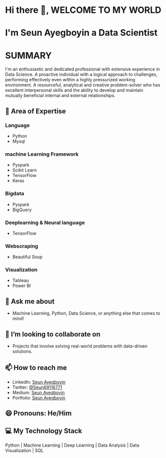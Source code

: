 # Hi there 👋, WELCOME TO MY WORLD 
# I'm Seun Ayegboyin a Data Scientist
# SUMMARY
I'm an enthusiastic and dedicated professional with extensive experience in Data Science. A proactive individual with a logical approach to challenges, performing effectively even within a highly pressurized working environment. A resourceful, analytical and creative problem-solver who has excellent interpersonal skills and the ability to develop and maintain mutually beneficial internal and external relationships.

## 🔭 Area of Expertise
### Language
- Python
- Mysql
### machine Learning Framework 
- Pyspark
- Scikit Learn
- TensorFlow
- Keras
### Bigdata
- Pyspark
- BigQuery
### Deeplearning & Neural language
- TensorFlow
### Webscraping
- Beautiful Soup
### Visualization
- Tableau
- Power BI


## 💬 Ask me about
- Machine Learning, Python, Data Science, or anything else that comes to mind!


## 👯 I’m looking to collaborate on 
- Projects that involve solving real-world problems with data-driven solutions.


## 📫 How to reach me
- LinkedIn: [Seun Ayegboyin](https://www.linkedin.com/in/seun-ayegboyin-36a74a176/)
- Twitter: [@Seun69116771](https://twitter.com/Seun69116771)
- Medium: [Seun Ayegboyin](https://medium.com/@ayegboyins/seun-ayegboyin-portfolio-84be0d036ee6)
- Portfolio: [Seun Ayegboyin](www.seunayegboyin.com)


## 😄 Pronouns: He/Him


## 💻 My Technology Stack
Python | Machine Learning | Deep Learning | Data Analysis | Data Visualization | SQL
